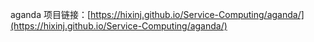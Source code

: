 aganda 项目链接：[https://hixinj.github.io/Service-Computing/aganda/](https://hixinj.github.io/Service-Computing/aganda/)